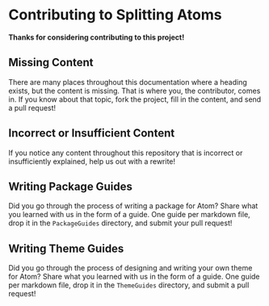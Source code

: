 # Contributing to Splitting Atoms

**Thanks for considering contributing to this project!**

## Missing Content

There are many places throughout this documentation where a heading exists,
but the content is missing. That is where you, the contributor, comes in. If
you know about that topic, fork the project, fill in the content, and send a
pull request!

## Incorrect or Insufficient Content

If you notice any content throughout this repository that is incorrect or
insufficiently explained, help us out with a rewrite!

## Writing Package Guides

Did you go through the process of writing a package for Atom? Share what you
learned with us in the form of a guide. One guide per markdown file, drop it
in the `PackageGuides` directory, and submit your pull request!

## Writing Theme Guides

Did you go through the process of designing and writing your own theme for
Atom? Share what you learned with us in the form of a guide. One guide per
markdown file, drop it in the `ThemeGuides` directory, and submit a pull
request!
